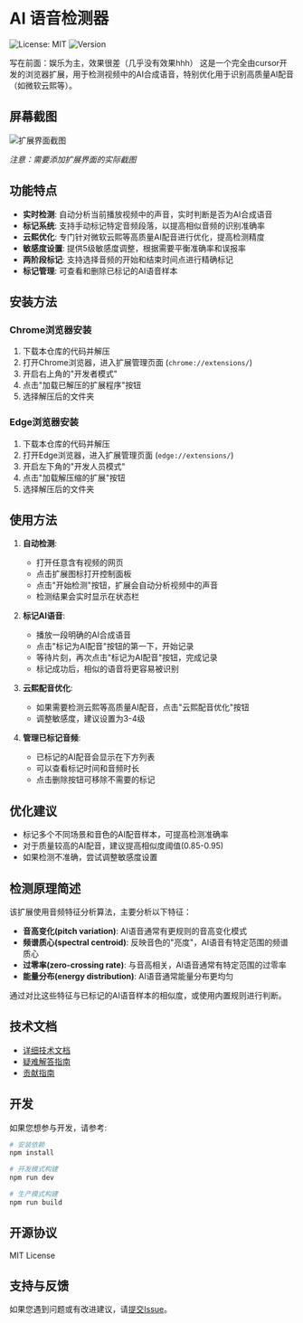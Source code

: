 # AI 语音检测器

![License: MIT](https://img.shields.io/badge/License-MIT-yellow.svg)
![Version](https://img.shields.io/badge/version-1.0.0-blue)

写在前面：娱乐为主，效果很差（几乎没有效果hhh）
这是一个完全由cursor开发的浏览器扩展，用于检测视频中的AI合成语音，特别优化用于识别高质量AI配音（如微软云熙等）。

## 屏幕截图

![扩展界面截图](docs/images/screenshot.png)

*注意：需要添加扩展界面的实际截图*

## 功能特点

- **实时检测**: 自动分析当前播放视频中的声音，实时判断是否为AI合成语音
- **标记系统**: 支持手动标记特定音频段落，以提高相似音频的识别准确率
- **云熙优化**: 专门针对微软云熙等高质量AI配音进行优化，提高检测精度
- **敏感度设置**: 提供5级敏感度调整，根据需要平衡准确率和误报率
- **两阶段标记**: 支持选择音频的开始和结束时间点进行精确标记
- **标记管理**: 可查看和删除已标记的AI语音样本

## 安装方法

### Chrome浏览器安装
1. 下载本仓库的代码并解压
2. 打开Chrome浏览器，进入扩展管理页面 (`chrome://extensions/`)
3. 开启右上角的"开发者模式"
4. 点击"加载已解压的扩展程序"按钮
5. 选择解压后的文件夹

### Edge浏览器安装
1. 下载本仓库的代码并解压
2. 打开Edge浏览器，进入扩展管理页面 (`edge://extensions/`)
3. 开启左下角的"开发人员模式"
4. 点击"加载解压缩的扩展"按钮
5. 选择解压后的文件夹

## 使用方法

1. **自动检测**:
   - 打开任意含有视频的网页
   - 点击扩展图标打开控制面板
   - 点击"开始检测"按钮，扩展会自动分析视频中的声音
   - 检测结果会实时显示在状态栏

2. **标记AI语音**:
   - 播放一段明确的AI合成语音
   - 点击"标记为AI配音"按钮的第一下，开始记录
   - 等待片刻，再次点击"标记为AI配音"按钮，完成记录
   - 标记成功后，相似的语音将更容易被识别

3. **云熙配音优化**:
   - 如果需要检测云熙等高质量AI配音，点击"云熙配音优化"按钮
   - 调整敏感度，建议设置为3-4级

4. **管理已标记音频**:
   - 已标记的AI配音会显示在下方列表
   - 可以查看标记时间和音频时长
   - 点击删除按钮可移除不需要的标记

## 优化建议

- 标记多个不同场景和音色的AI配音样本，可提高检测准确率
- 对于质量较高的AI配音，建议提高相似度阈值(0.85-0.95)
- 如果检测不准确，尝试调整敏感度设置

## 检测原理简述

该扩展使用音频特征分析算法，主要分析以下特征：
- **音高变化(pitch variation)**: AI语音通常有更规则的音高变化模式
- **频谱质心(spectral centroid)**: 反映音色的"亮度"，AI语音有特定范围的频谱质心
- **过零率(zero-crossing rate)**: 与音高相关，AI语音通常有特定范围的过零率
- **能量分布(energy distribution)**: AI语音通常能量分布更均匀

通过对比这些特征与已标记的AI语音样本的相似度，或使用内置规则进行判断。

## 技术文档

- [详细技术文档](docs/TECHNICAL.md)
- [疑难解答指南](docs/TROUBLESHOOTING.md)
- [贡献指南](CONTRIBUTING.md)

## 开发

如果您想参与开发，请参考:
```bash
# 安装依赖
npm install

# 开发模式构建
npm run dev

# 生产模式构建
npm run build
```

## 开源协议

MIT License

## 支持与反馈

如果您遇到问题或有改进建议，请[提交Issue](https://github.com/yourusername/AI-Voice-Detector/issues)。 
